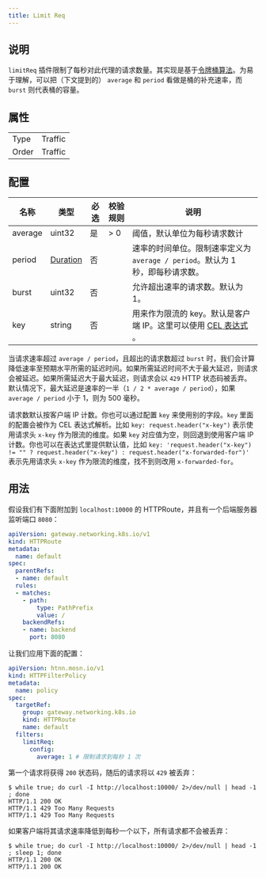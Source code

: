 ```yaml
---
title: Limit Req
---
```


## 说明

`limitReq` 插件限制了每秒对此代理的请求数量。其实现是基于[令牌桶算法](https://en.wikipedia.org/wiki/Token_bucket)。为易于理解，可以把（下文提到的） `average` 和 `period` 看做是桶的补充速率，而 `burst` 则代表桶的容量。

## 属性

|       |         |
|-------|---------|
| Type  | Traffic |
| Order | Traffic |

## 配置

| 名称    | 类型                            | 必选 | 校验规则 | 说明                                                                           |
|---------|---------------------------------|------|----------|--------------------------------------------------------------------------------|
| average | uint32                          | 是   | > 0      | 阈值，默认单位为每秒请求数计                                                   |
| period  | [Duration](../../type#duration) | 否   |          | 速率的时间单位。限制速率定义为 `average / period`。默认为 1 秒，即每秒请求数。 |
| burst   | uint32                          | 否   |          | 允许超出速率的请求数。默认为 1。                                               |
| key     | string                          | 否   |          | 用来作为限流的 key。默认是客户端 IP。这里可以使用 [CEL 表达式](../../expr) 。     |

当请求速率超过 `average / period`，且超出的请求数超过 `burst` 时，我们会计算降低速率至预期水平所需的延迟时间。如果所需延迟时间不大于最大延迟，则请求会被延迟。如果所需延迟大于最大延迟，则请求会以 `429` HTTP 状态码被丢弃。默认情况下，最大延迟是速率的一半（`1 / 2 * average / period`），如果 `average / period` 小于 1，则为 500 毫秒。

请求数默认按客户端 IP 计数。你也可以通过配置 `key` 来使用别的字段。`key` 里面的配置会被作为 CEL 表达式解析。比如 `key: request.header("x-key")` 表示使用请求头 `x-key` 作为限流的维度。如果 `key` 对应值为空，则回退到使用客户端 IP 计数。你也可以在表达式里提供默认值，比如 `key: 'request.header("x-key") != "" ? request.header("x-key") : request.header("x-forwarded-for")'` 表示先用请求头 `x-key` 作为限流的维度，找不到则改用 `x-forwarded-for`。

## 用法

假设我们有下面附加到 `localhost:10000` 的 HTTPRoute，并且有一个后端服务器监听端口 `8080`：

```yaml
apiVersion: gateway.networking.k8s.io/v1
kind: HTTPRoute
metadata:
  name: default
spec:
  parentRefs:
  - name: default
  rules:
  - matches:
    - path:
        type: PathPrefix
        value: /
    backendRefs:
    - name: backend
      port: 8080
```

让我们应用下面的配置：

```yaml
apiVersion: htnn.mosn.io/v1
kind: HTTPFilterPolicy
metadata:
  name: policy
spec:
  targetRef:
    group: gateway.networking.k8s.io
    kind: HTTPRoute
    name: default
  filters:
    limitReq:
      config:
        average: 1 # 限制请求到每秒 1 次
```

第一个请求将获得 `200` 状态码，随后的请求将以 `429` 被丢弃：

```
$ while true; do curl -I http://localhost:10000/ 2>/dev/null | head -1 ; done
HTTP/1.1 200 OK
HTTP/1.1 429 Too Many Requests
HTTP/1.1 429 Too Many Requests
```

如果客户端将其请求速率降低到每秒一个以下，所有请求都不会被丢弃：

```
$ while true; do curl -I http://localhost:10000/ 2>/dev/null | head -1 ; sleep 1; done
HTTP/1.1 200 OK
HTTP/1.1 200 OK
```
